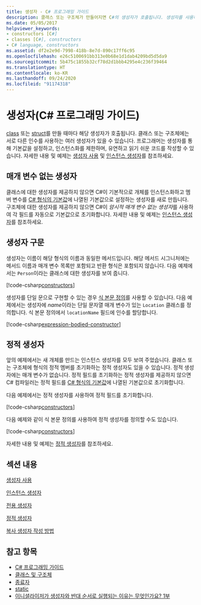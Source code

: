 ```yaml
---
title: 생성자 - C# 프로그래밍 가이드
description: 클래스 또는 구조체가 만들어지면 C#의 생성자가 호출됩니다. 생성자를 사용하여 기본값을 설정하고, 인스턴스화를 제한하고, 유연하고 읽기 쉬운 코드를 씁니다.
ms.date: 05/05/2017
helpviewer_keywords:
- constructors [C#]
- classes [C#], constructors
- C# language, constructors
ms.assetid: df2e2e9d-7998-418b-8e7d-890c17ff6c95
ms.openlocfilehash: e26c5100691bb313e0b68e1d1dab4209bd5d5da9
ms.sourcegitcommit: 5b475c1855b32cf78d2d1bbb4295e4c236f39464
ms.translationtype: HT
ms.contentlocale: ko-KR
ms.lasthandoff: 09/24/2020
ms.locfileid: "91174318"
---
```

# <a name="constructors-c-programming-guide"></a>생성자(C# 프로그래밍 가이드)

[class](../../language-reference/keywords/class.md) 또는 [struct](../../language-reference/builtin-types/struct.md)를 만들 때마다 해당 생성자가 호출됩니다. 클래스 또는 구조체에는 서로 다른 인수를 사용하는 여러 생성자가 있을 수 있습니다. 프로그래머는 생성자를 통해 기본값을 설정하고, 인스턴스화를 제한하며, 유연하고 읽기 쉬운 코드를 작성할 수 있습니다. 자세한 내용 및 예제는 [생성자 사용](./using-constructors.md) 및 [인스턴스 생성자](./instance-constructors.md)를 참조하세요.  

## <a name="parameterless-constructors"></a>매개 변수 없는 생성자
  
클래스에 대한 생성자를 제공하지 않으면 C#이 기본적으로 개체를 인스턴스화하고 멤버 변수를 [C# 형식의 기본값](../../language-reference/builtin-types/default-values.md)에 나열된 기본값으로 설정하는 생성자를 새로 만듭니다. 구조체에 대한 생성자를 제공하지 않으면 C#이 *암시적 매개 변수 없는 생성자*를 사용하여 각 필드를 자동으로 기본값으로 초기화합니다. 자세한 내용 및 예제는 [인스턴스 생성자](instance-constructors.md)를 참조하세요.  

## <a name="constructor-syntax"></a>생성자 구문

생성자는 이름이 해당 형식의 이름과 동일한 메서드입니다. 해당 메서드 시그니처에는 메서드 이름과 매개 변수 목록만 포함되고 반환 형식은 포함되지 않습니다. 다음 예제에서는 `Person`이라는 클래스에 대한 생성자를 보여 줍니다.

[!code-csharp[constructors](../../../../samples/snippets/csharp/programming-guide/classes-and-structs/constructors1.cs#1)]  

생성자를 단일 문으로 구현할 수 있는 경우 [식 본문 정의](../statements-expressions-operators/expression-bodied-members.md)를 사용할 수 있습니다. 다음 예제에서는 생성자에 *name*이라는 단일 문자열 매개 변수가 있는 `Location` 클래스를 정의합니다. 식 본문 정의에서 `locationName` 필드에 인수를 할당합니다.

[!code-csharp[expression-bodied-constructor](../../../../samples/snippets/csharp/programming-guide/classes-and-structs/expr-bodied-ctor.cs#1)]  

## <a name="static-constructors"></a>정적 생성자

앞의 예제에서는 새 개체를 만드는 인스턴스 생성자를 모두 보여 주었습니다. 클래스 또는 구조체에 형식의 정적 멤버를 초기화하는 정적 생성자도 있을 수 있습니다.  정적 생성자에는 매개 변수가 없습니다. 정적 필드를 초기화하는 정적 생성자를 제공하지 않으면 C# 컴파일러는 정적 필드를 [C# 형식의 기본값](../../language-reference/builtin-types/default-values.md)에 나열된 기본값으로 초기화합니다.

다음 예제에서는 정적 생성자를 사용하여 정적 필드를 초기화합니다.

[!code-csharp[constructors](../../../../samples/snippets/csharp/programming-guide/classes-and-structs/constructors1.cs#2)]  

다음 예제와 같이 식 본문 정의를 사용하여 정적 생성자를 정의할 수도 있습니다.

[!code-csharp[constructors](../../../../samples/snippets/csharp/programming-guide/classes-and-structs/constructors1.cs#3)]  

자세한 내용 및 예제는 [정적 생성자](./static-constructors.md)를 참조하세요.  
  
## <a name="in-this-section"></a>섹션 내용  

 [생성자 사용](./using-constructors.md)  
  
 [인스턴스 생성자](./instance-constructors.md)  
  
 [전용 생성자](./private-constructors.md)  
  
 [정적 생성자](./static-constructors.md)  
  
 [복사 생성자 작성 방법](./how-to-write-a-copy-constructor.md)  
  
## <a name="see-also"></a>참고 항목

- [C# 프로그래밍 가이드](../index.md)
- [클래스 및 구조체](./index.md)
- [종료자](./destructors.md)
- [static](../../language-reference/keywords/static.md)
- [이니셜라이저가 생성자와 반대 순서로 실행되는 이유는 무엇인가요? 1부](/archive/blogs/ericlippert/why-do-initializers-run-in-the-opposite-order-as-constructors-part-one)
